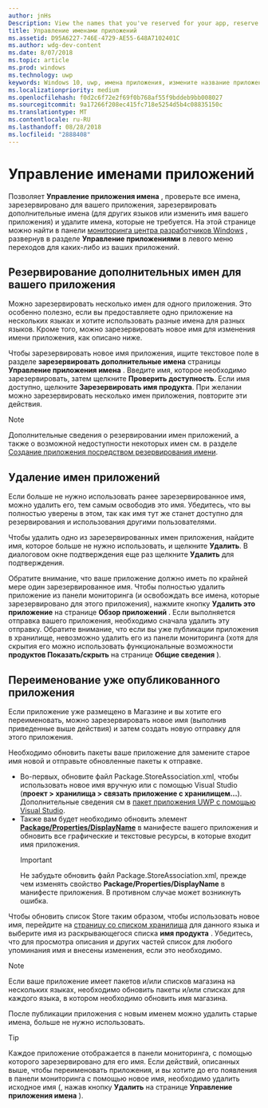 ```yaml
---
author: jnHs
Description: View the names that you've reserved for your app, reserve additional names (for other languages or to change your app's name), and delete reserved names that you don't need anymore.
title: Управление именами приложений
ms.assetid: D95A6227-746E-4729-AE55-648A7102401C
ms.author: wdg-dev-content
ms.date: 8/07/2018
ms.topic: article
ms.prod: windows
ms.technology: uwp
keywords: Windows 10, uwp, имена приложения, измените название приложения, название обновления приложения, название игры, название продукта
ms.localizationpriority: medium
ms.openlocfilehash: f0d2c6f72e2f69f0b768af55f9bddeb9bb008027
ms.sourcegitcommit: 9a17266f208ec415fc718e5254d5b4c08835150c
ms.translationtype: MT
ms.contentlocale: ru-RU
ms.lasthandoff: 08/28/2018
ms.locfileid: "2888408"
---
```

# <a name="manage-app-names"></a>Управление именами приложений

Позволяет **Управление приложения имена** , проверьте все имена, зарезервировано для вашего приложения, зарезервировать дополнительные имена (для других языков или изменить имя вашего приложения) и удалите имена, которые не требуется. На этой странице можно найти в панели [мониторинга центра разработчиков Windows](https://partner.microsoft.com/dashboard) , развернув в разделе **Управление приложениями** в левого меню переходов для каких-либо из ваших приложений.


## <a name="reserve-additional-names-for-your-app"></a>Резервирование дополнительных имен для вашего приложения

Можно зарезервировать несколько имен для одного приложения. Это особенно полезно, если вы предоставляете одно приложение на нескольких языках и хотите использовать разные имена для разных языков. Кроме того, можно зарезервировать новое имя для изменения имени приложения, как описано ниже.

Чтобы зарезервировать новое имя приложения, ищите текстовое поле в разделе **зарезервировать дополнительные имена** страницы **Управление приложения имена** . Введите имя, которое необходимо зарезервировать, затем щелкните **Проверить доступность**. Если имя доступно, щелкните **Зарезервировать имя продукта**. При желании можно зарезервировать несколько имен приложения, повторите эти действия.

> [!NOTE]
> Дополнительные сведения о резервировании имен приложений, а также о возможной недоступности некоторых имен см. в разделе [Создание приложения посредством резервирования имени](create-your-app-by-reserving-a-name.md).


## <a name="delete-app-names"></a>Удаление имен приложений

Если больше не нужно использовать ранее зарезервированное имя, можно удалить его, тем самым освободив это имя. Убедитесь, что вы полностью уверены в этом, так как имя тут же станет доступно для резервирования и использования другими пользователями.

Чтобы удалить одно из зарезервированных имен приложения, найдите имя, которое больше не нужно использовать, и щелкните **Удалить**. В диалоговом окне подтверждения еще раз щелкните **Удалить** для подтверждения.

Обратите внимание, что ваше приложение должно иметь по крайней мере один зарезервированное имя. Чтобы полностью удалить приложение из панели мониторинга (и освобождать все имена, которые зарезервировано для этого приложения), нажмите кнопку **Удалить это приложение** на странице **Обзор приложений** . Если выполняется отправка вашего приложения, необходимо сначала удалить эту отправку. Обратите внимание, что если вы уже публикации приложения в хранилище, невозможно удалить его из панели мониторинга (хотя для скрытия его можно использовать функциональные возможности **продуктов Показать/скрыть** на странице **Общие сведения** ). 


## <a name="rename-an-app-that-has-already-been-published"></a>Переименование уже опубликованного приложения

Если приложение уже размещено в Магазине и вы хотите его переименовать, можно зарезервировать новое имя (выполнив приведенные выше действия) и затем создать новую отправку для этого приложения. 

Необходимо обновить пакеты ваше приложение для замените старое имя новой и отправьте обновленные пакеты к отправке.
- Во-первых, обновите файл Package.StoreAssociation.xml, чтобы использовать новое имя вручную или с помощью Visual Studio (**проект > хранилища > связать приложение с хранилищем...**). Дополнительные сведения см в [пакет приложения UWP с помощью Visual Studio](../packaging/packaging-uwp-apps.md).
- Также вам будет необходимо обновить элемент [**Package/Properties/DisplayName**](https://docs.microsoft.com/uwp/schemas/appxpackage/uapmanifestschema/element-displayname) в манифесте вашего приложения и обновить все графические и текстовые ресурсы, в которые входит имя приложения. 
  > [!IMPORTANT]
  > Не забудьте обновить файл Package.StoreAssociation.xml, прежде чем изменять свойство **Package/Properties/DisplayName** в манифесте приложения. В противном случае может возникнуть ошибка.

Чтобы обновить список Store таким образом, чтобы использовать новое имя, перейдите на [страницу со списком хранилища](create-app-store-listings.md) для данного языка и выберите имя из раскрывающегося списка **имя продукта** . Убедитесь, что для просмотра описания и других частей список для любого упоминания имя и внесены изменения, если это необходимо.

> [!NOTE]
> Если ваше приложение имеет пакетов и/или списков магазина на нескольких языках, необходимо обновить пакеты и/или списках для каждого языка, в котором необходимо обновить имя магазина.

После публикации приложения с новым именем можно удалить старые имена, больше не нужно использовать.

> [!TIP]
> Каждое приложение отображается в панели мониторинга, с помощью которого зарезервировано для его имя. Если действий, описанных выше, чтобы переименовать приложения, и вы хотите до его появления в панели мониторинга с помощью новое имя, необходимо удалить исходное имя (, нажав кнопку **Удалить** на странице **Управление приложения имена** ). 

 

 




